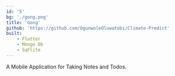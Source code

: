 ```yaml
---
id: '5'
bg: './gong.png'
title: 'Gong'
github: 'https://github.com/OgunwoleOluwatobi/Climate-Predict'
built:
    - Flutter
    - Mongo Db
    - SqFlite
---
```


A Mobile Application for Taking Notes and Todos.